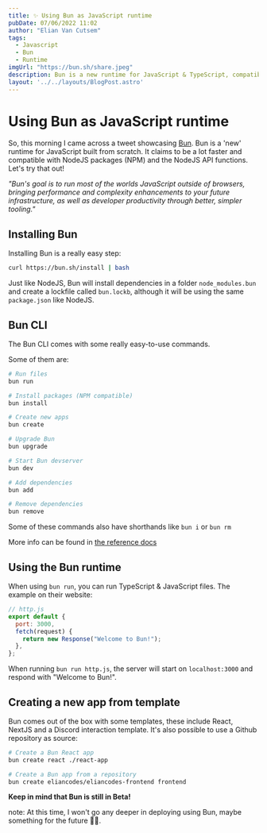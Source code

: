```yaml
---
title: ✨ Using Bun as JavaScript runtime
pubDate: 07/06/2022 11:02
author: "Elian Van Cutsem"
tags:
  - Javascript
  - Bun
  - Runtime
imgUrl: "https://bun.sh/share.jpeg"
description: Bun is a new runtime for JavaScript & TypeScript, compatible with NodeJS packages and ecosystem.
layout: '../../layouts/BlogPost.astro'
---
```


# Using Bun as JavaScript runtime

So, this morning I came across a tweet showcasing [Bun](<https://bun.sh/>). Bun is a 'new' runtime for JavaScript built from scratch. It claims to be a lot faster and compatible with NodeJS packages (NPM) and the NodeJS API functions. Let's try that out!

*"Bun's goal is to run most of the worlds JavaScript outside of browsers, bringing performance and complexity enhancements to your future infrastructure, as well as developer productivity through better, simpler tooling."*

## Installing Bun

Installing Bun is a really easy step:

```sh
curl https://bun.sh/install | bash
```

Just like NodeJS, Bun will install dependencies in a folder `node_modules.bun` and create a lockfile called `bun.lockb`, although it will be using the same `package.json` like NodeJS.

## Bun CLI

The Bun CLI comes with some really easy-to-use commands.

Some of them are:

```bash
# Run files
bun run

# Install packages (NPM compatible)
bun install

# Create new apps
bun create

# Upgrade Bun
bun upgrade

# Start Bun devserver
bun dev

# Add dependencies
bun add

# Remove dependencies
bun remove
```

Some of these commands also have shorthands like `bun i` or `bun rm`

More info can be found in [the reference docs](<https://github.com/Jarred-Sumner/bun#Reference>)

## Using the Bun runtime

When using `bun run`, you can run TypeScript & JavaScript files. The example on their website:

```javascript
// http.js
export default {
  port: 3000,
  fetch(request) {
    return new Response("Welcome to Bun!");
  },
};
```

When running `bun run http.js`, the server will start on `localhost:3000` and respond with "Welcome to Bun!".

## Creating a new app from template

Bun comes out of the box with some templates, these include React, NextJS and a Discord interaction template. It's also possible to use a Github repository as source:

```bash
# Create a Bun React app
bun create react ./react-app

# Create a Bun app from a repository
bun create eliancodes/eliancodes-frontend frontend
```

**Keep in mind that Bun is still in Beta!**

note: At this time, I won't go any deeper in deploying using Bun, maybe something for the future 🤷‍♂️.
